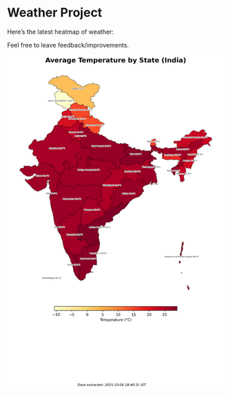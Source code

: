 # Weather Project

Here’s the latest heatmap of weather:

Feel free to leave feedback/improvements.

![India Heatmap](docs/assets/india_heatmap.png?v=E3BFC9)
